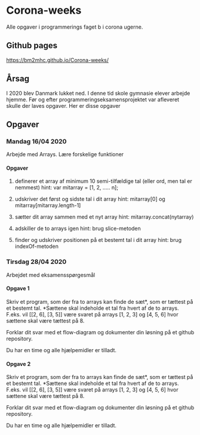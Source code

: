 # Corona-weeks
Alle opgaver i programmerings faget b i corona ugerne.

## Github pages
https://bm2mhc.github.io/Corona-weeks/

## Årsag

I 2020 blev Danmark lukket ned. I denne tid skole gymnasie elever arbejde hjemme. Før og efter programmeringseksamensprojektet var afleveret skulle der laves opgaver. Her er disse opgaver

## Opgaver

### Mandag 16/04 2020
Arbejde med Arrays. Lære forskelige funktioner
#### Opgaver
1. definerer et array af minimum 10 semi-tilfældige tal (eller ord, men tal er nemmest)
hint: var mitarray = [1, 2, ..... n];

2. udskriver det først og sidste tal i dit array
hint: mitarray[0] og mitarray[mitarray.length-1]

3. sætter dit array sammen med et nyt array
hint: mitarray.concat(nytarray)

4. adskiller de to arrays igen
hint: brug slice-metoden

5. finder og udskriver positionen på et bestemt tal i dit array
hint: brug indexOf-metoden
### Tirsdag 28/04 2020
Arbejdet med eksamensspørgesmål
#### Opgave 1
Skriv et program, som der fra to arrays kan finde de sæt*, som er tættest på et bestemt tal.
*Sættene skal indeholde et tal fra hvert af de to arrays.
F.eks. vil [[2, 6], [3, 5]] være svaret på arrays [1, 2, 3] og [4, 5, 6] hvor sættene skal være tættest på 8.

Forklar dit svar med et flow-diagram og dokumenter din løsning på et github repository.

Du har en time og alle hjælpemidler er tilladt.

#### Opgave 2
Skriv et program, som der fra to arrays kan finde de sæt*, som er tættest på et bestemt tal.
*Sættene skal indeholde et tal fra hvert af de to arrays.
F.eks. vil [[2, 6], [3, 5]] være svaret på arrays [1, 2, 3] og [4, 5, 6] hvor sættene skal være tættest på 8.

Forklar dit svar med et flow-diagram og dokumenter din løsning på et github repository.

Du har en time og alle hjælpemidler er tilladt.
